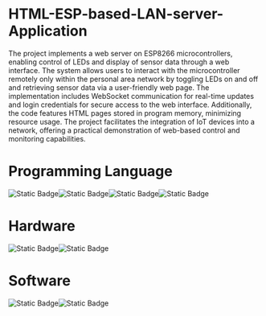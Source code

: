 # HTML-ESP-based-LAN-server-Application

The project implements a web server on ESP8266 microcontrollers, enabling control of LEDs and display of sensor data through a web interface. The system allows users to interact with the microcontroller remotely only within the personal area network by toggling LEDs on and off and retrieving sensor data via a user-friendly web page. The implementation includes WebSocket communication for real-time updates and login credentials for secure access to the web interface. Additionally, the code features HTML pages stored in program memory, minimizing resource usage. The project facilitates the integration of IoT devices into a network, offering a practical demonstration of web-based control and monitoring capabilities.

# Programming Language
![Static Badge](https://img.shields.io/badge/Embedded_C-red)![Static Badge](https://img.shields.io/badge/HTML5-white)![Static Badge](https://img.shields.io/badge/CSS-green)![Static Badge](https://img.shields.io/badge/JavaScript-yellow)

# Hardware 
![Static Badge](https://img.shields.io/badge/ESP-12F-black)![Static Badge](https://img.shields.io/badge/NodeMCU-white)

# Software
![Static Badge](https://img.shields.io/badge/Arduino_IDE-green)![Static Badge](https://img.shields.io/badge/Visual_Studio_Code-blue)



